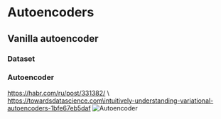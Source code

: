 # Autoencoders
## Vanilla autoencoder
### Dataset
### Autoencoder
https://habr.com/ru/post/331382/ \\
https://towardsdatascience.com\intuitively-understanding-variational-autoencoders-1bfe67eb5daf
<img src="https://i.imgur.com/nVJAtMT.png" alt="Autoencoder">
## 
## 
## 
